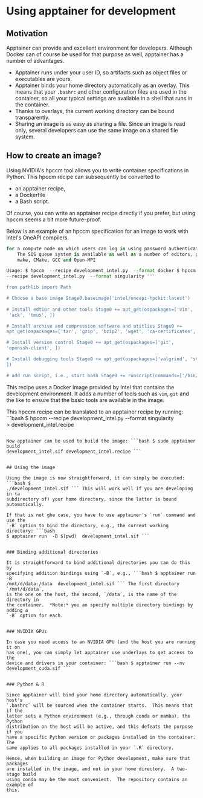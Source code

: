 # Using apptainer for development

## Motivation

Apptainer can provide and excellent environment for developers.  Although
Docker can of course be used for that purpose as well, apptainer has a number
of advantages.

* Apptainer runs under your user ID, so artifacts such as object files or
  executables are yours.
* Apptainer binds your home directory automatically as an overlay.  This means
  that your `.bashrc` and other configuration files are used in the container,
  so all your typical settings are available in a shell that runs in the
  container.
* Thanks to overlays, the current working directory can be bound transparently.
* Sharing an image is as easy as sharing a file.  Since an image is read only,
  several developers can use the same image on a shared file system.


## How to create an image?

Using NVIDIA's hpccm tool allows you to write container specifications in
Python.  This hpccm recipe can subsequently be converted to
* an apptainer recipe,
* a Dockerfile
* a Bash script.

Of course, you can write an apptainer recipe directly if you prefer, but using
hpccm seems a bit more future-proof.

Below is an example of an hpccm specification for an image to work with Intel's
OneAPI compilers.

```python '''Recipe to create either a docker container or Singularity image
for a compute node on which users can log in using password authentication.
    The SQS queue system is available as well as a number of editors, git,
    make, CMake, GCC and Open-MPI

Usage: $ hpccm  --recipe development_intel.py  --format docker $ hpccm
--recipe development_intel.py  --format singularity '''

from pathlib import Path

# Choose a base image Stage0.baseimage('intel/oneapi-hpckit:latest')
 
# Install edtior and other tools Stage0 += apt_get(ospackages=['vim', 'less',
 'ack', 'tmux', ])

# Install archive and compression software and utitlies Stage0 +=
apt_get(ospackages=['tar', 'gzip', 'bzip2', 'wget', 'ca-certificates', ])

# Install version control Stage0 += apt_get(ospackages=['git',
'openssh-client', ])

# Install debugging tools Stage0 += apt_get(ospackages=['valgrind', 'strace',
])

# add run script, i.e., start bash Stage0 += runscript(commands=['/bin/bash'])
```

This recipe uses a Docker image provided by Intel that contains the development
environment.  It adds a number of tools such as `vim`, `git` and the like to
ensure that the basic tools are available in the image.

This hpccm recipe can be translated to an apptainer recipe by running: ```bash
$ hpccm  --recipe development_intel.py  --format singularity \
      > development_intel.recipe
```

Now apptainer can be used to build the image: ```bash $ sudo apptainer build
development_intel.sif development_intel.recipe ```


## Using the image

Using the image is now straightforward, it can simply be executed: ```bash $
./development_intel.sif ``` This will work well if you are developing in (a
subdirectory of) your home directory, since the latter is bound automatically.

If that is not ghe case, you have to use apptainer's `run` command and use the
`-B` option to bind the directory, e.g., the current working directory: ```bash
$ apptainer run  -B $(pwd)  development_intel.sif ```


### Binding additional directories

It is straightforward to bind additional directories you can do this by
specifying addition bindings using `-B`, e.g., ```bash $ apptainer run  -B
/mnt/d/data:/data  development_intel.sif ``` The first directory `/mnt/d/data`,
is the one on the host, the second, `/data`, is the name of the directory in
the container.  *Note:* you an specify multiple directory bindings by adding a
`-B` option for each.


### NVIDIA GPUs

In case you need access to an NVIDIA GPU (and the host you are running it on
has one), you can simply let apptainer use underlays to get access to the
device and drivers in your container: ```bash $ apptainer run --nv
development_cuda.sif ```


### Python & R

Since apptainer will bind your home directory automatically, your host's
`.bashrc` will be sourced when the container starts.  This means that if the
latter sets a Python environment (e.g., through conda or mamba), the Python
distribution on the host will be active, and this defeats the purpose if you
have a specific Python version or packages installed in the container.  The
same applies to all packages installed in your `.R` directory.

Hence, when building an image for Python development, make sure that packages
are installed in the image, and not in your home directory.  A two-stage build
using conda may be the most convenient.  The repository contains an example of
this.
